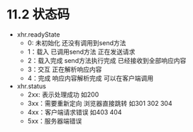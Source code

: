 # 11.2 状态码

* xhr.readyState
  * 0: 未初始化 还没有调用到send方法
  * 1：载入     已调用send方法 正在发送请求
  * 2：载入完成  send方法执行完成 已经接收到全部响应内容
  * 3：交互     正在解析响应内容
  * 4：完成     响应内容解析完成 可以在客户端调用
* xhr.status
  * 2xx: 表示处理成功               如200
  * 3xx：需要重新定向 浏览器直接跳转 如301 302 304
  * 4xx：客户端请求错误             如403 404
  * 5xx：服务器端错误

